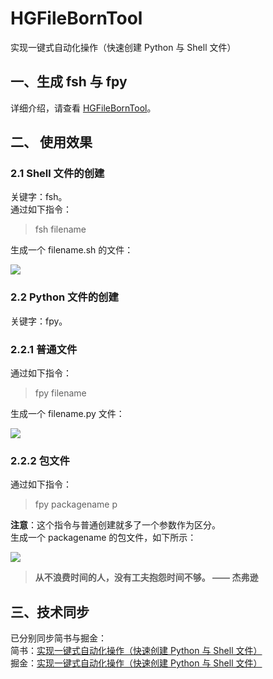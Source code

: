 # HGFileBornTool
实现一键式自动化操作（快速创建 Python 与 Shell 文件）

## 一、生成 fsh 与 fpy
详细介绍，请查看 [HGFileBornTool](https://github.com/iOS2Open/HGFileBornTool/tree/master/HGFileBornTool)。

## 二、 使用效果
### 2.1 Shell 文件的创建
关键字：fsh。  
通过如下指令：  
> fsh filename  

生成一个 filename.sh 的文件：  

![](https://user-gold-cdn.xitu.io/2019/1/26/16888a502f1ebe9f?w=1200&h=700&f=png&s=40880)


### 2.2 Python 文件的创建
关键字：fpy。
### 2.2.1 普通文件
通过如下指令：  
> fpy filename  

生成一个 filename.py 文件：  

![](https://user-gold-cdn.xitu.io/2019/1/26/16888a706e0d8910?w=1200&h=700&f=png&s=57455)

### 2.2.2 包文件
通过如下指令：  
> fpy packagename p

**注意**：这个指令与普通创建就多了一个参数作为区分。  
生成一个 packagename 的包文件，如下所示：

![](https://user-gold-cdn.xitu.io/2019/1/26/16888a94aec7c23e?w=822&h=266&f=png&s=26375)


> **从不浪费时间的人，没有工夫抱怨时间不够。 —— 杰弗逊**

## 三、技术同步
已分别同步简书与掘金：   
简书：[实现一键式自动化操作（快速创建 Python 与 Shell 文件）](https://www.jianshu.com/p/c752298bf4a1)  
掘金：[实现一键式自动化操作（快速创建 Python 与 Shell 文件）](https://juejin.im/post/5c4b0fcd51882525da266cfc)  

